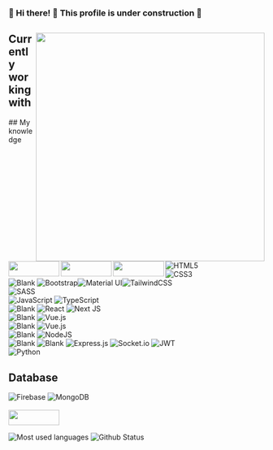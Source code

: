 
###  :construction: Hi there! 👋 This profile is under construction   :construction:


<div align="left" disabled=true >
<img   align="right" width="450px"  src="https://github-readme-stats.vercel.app/api?username=fuakim&count_private=true&show_icons=true&theme=react"/>
  
 ## Currently working with
  
<a href="#" target="_blank"> 
<img  align="left" height="30px" width="100px"  src="https://img.shields.io/badge/React-20232A?style=for-the-badge&logo=react&logoColor=61DAFB"/></a>
  <a href="#" target="_blank">
<img  align="left"  height="30px" width="100px"   src="https://img.shields.io/badge/Express.js-404D59?style=for-the-badge"/> </a>
  <a href="#" target="_blank"> 
<img  align="left"  height="30px" width="100px"   src="https://img.shields.io/badge/node.js-6DA55F?style=for-the-badge&logo=node.js&logoColor=white"/>
  </a>
## My knowledge

![HTML5](https://img.shields.io/badge/html5-%23E34F26.svg?style=for-the-badge&logo=html5&logoColor=white)  
![CSS3](https://img.shields.io/badge/css3-%231572B6.svg?style=for-the-badge&logo=css3&logoColor=white)  
![Blank](https://res.cloudinary.com/naptest/image/upload/v1635733940/transparent_gf0ywn.png)
![Bootstrap](https://img.shields.io/badge/bootstrap-%23563D7C.svg?style=for-the-badge&logo=bootstrap&logoColor=white)![Material UI](https://img.shields.io/badge/materialui-%230081CB.svg?style=for-the-badge&logo=material-ui&logoColor=white)![TailwindCSS](https://img.shields.io/badge/tailwindcss-%2338B2AC.svg?style=for-the-badge&logo=tailwind-css&logoColor=white)  
![SASS](https://img.shields.io/badge/SASS-hotpink.svg?style=for-the-badge&logo=SASS&logoColor=white)  
![JavaScript](https://img.shields.io/badge/javascript-%23323330.svg?style=for-the-badge&logo=javascript&logoColor=%23F7DF1E)
![TypeScript](https://img.shields.io/badge/typescript-%23007ACC.svg?style=for-the-badge&logo=typescript&logoColor=white)  
![Blank](https://res.cloudinary.com/naptest/image/upload/v1635733940/transparent_gf0ywn.png)
![React](https://img.shields.io/badge/react-%2320232a.svg?style=for-the-badge&logo=react&logoColor=%2361DAFB) 
![Next JS](https://img.shields.io/badge/Nextjs-black?style=for-the-badge&logo=next.js&logoColor=white)  
![Blank](https://res.cloudinary.com/naptest/image/upload/v1635733940/transparent_gf0ywn.png)
![Vue.js](https://img.shields.io/badge/vuejs-%2335495e.svg?style=for-the-badge&logo=vuedotjs&logoColor=%234FC08D)  
![Blank](https://res.cloudinary.com/naptest/image/upload/v1635733940/transparent_gf0ywn.png)
![Vue.js](https://img.shields.io/badge/svelte-%23f1413d.svg?style=for-the-badge&logo=svelte&logoColor=white)  
![Blank](https://res.cloudinary.com/naptest/image/upload/v1635733940/transparent_gf0ywn.png)
![NodeJS](https://img.shields.io/badge/node.js-6DA55F?style=for-the-badge&logo=node.js&logoColor=white)  
![Blank](https://res.cloudinary.com/naptest/image/upload/v1635733940/transparent_gf0ywn.png)
![Blank](https://res.cloudinary.com/naptest/image/upload/v1635733940/transparent_gf0ywn.png)
![Express.js](https://img.shields.io/badge/express.js-%23404d59.svg?style=for-the-badge&logo=express&logoColor=%2361DAFB)
![Socket.io](https://img.shields.io/badge/Socket.io-black?style=for-the-badge&logo=socket.io&badgeColor=010101)
![JWT](https://img.shields.io/badge/JWT-black?style=for-the-badge&logo=JSON%20web%20tokens)  
![Python](https://img.shields.io/badge/python-3670A0?style=for-the-badge&logo=python&logoColor=ffdd54)

## Database
![Firebase](https://img.shields.io/badge/firebase-%23039BE5.svg?style=for-the-badge&logo=firebase)
![MongoDB](https://img.shields.io/badge/MongoDB-%234ea94b.svg?style=for-the-badge&logo=mongodb&logoColor=white)
<br/>
<br/>
  	<a href="#" target="_blank"> 
		<img  align="left"  height="30px" width="100px"   src="https://img.shields.io/badge/JavaScript-F7DF1E?style=for-the-badge&logo=javascript&logoColor=black"/>
	</a>
</div> 
<br/>

![Most used languages](https://github-readme-stats.vercel.app/api/top-langs/?username=napthedev&layout=compact&theme=tokyonight&langs_count=6)
![Github Status](https://github-readme-stats.vercel.app/api?username=napthedev&show_icons=true&theme=tokyonight)
<!--

Here are some ideas to get you started:

- 🔭 I’m currently working on ...
- 🌱 I’m currently learning ...
- 👯 I’m looking to collaborate on ...
- 🤔 I’m looking for help with ...
- 💬 Ask me about ...
- 📫 How to reach me: ...
- 😄 Pronouns: ...
- ⚡ Fun fact: ...
-->
